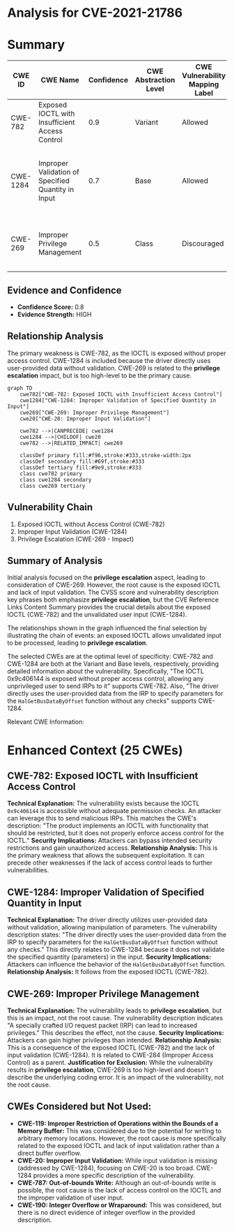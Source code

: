 # Analysis for CVE-2021-21786

# Summary
| CWE ID | CWE Name | Confidence | CWE Abstraction Level | CWE Vulnerability Mapping Label | CWE-Vulnerability Mapping Notes |
|---|---|---|---|---|---|
| CWE-782 | Exposed IOCTL with Insufficient Access Control | 0.9 | Variant | Allowed | Primary CWE. The IOCTL 0x9c406144 is exposed without proper access control. |
| CWE-1284 | Improper Validation of Specified Quantity in Input | 0.7 | Base | Allowed | Secondary CWE. The driver uses the user-provided data from the IRP to specify parameters for the `HalGetBusDataByOffset` function without any checks. |
| CWE-269 | Improper Privilege Management | 0.5 | Class | Discouraged | Secondary CWE. This vulnerability leads to **privilege escalation**, however, it's an impact, not the root cause. |

## Evidence and Confidence

*   **Confidence Score:** 0.8
*   **Evidence Strength:** HIGH

## Relationship Analysis
The primary weakness is CWE-782, as the IOCTL is exposed without proper access control. CWE-1284 is included because the driver directly uses user-provided data without validation. CWE-269 is related to the **privilege escalation** impact, but is too high-level to be the primary cause.

```mermaid
graph TD
    cwe782["CWE-782: Exposed IOCTL with Insufficient Access Control"]
    cwe1284["CWE-1284: Improper Validation of Specified Quantity in Input"]
    cwe269["CWE-269: Improper Privilege Management"]
    cwe20["CWE-20: Improper Input Validation"]
    
    cwe782 -->|CANPRECEDE| cwe1284
    cwe1284 -->|CHILDOF| cwe20
    cwe782 -->|RELATED_IMPACT| cwe269
    
    classDef primary fill:#f96,stroke:#333,stroke-width:2px
    classDef secondary fill:#69f,stroke:#333
    classDef tertiary fill:#9e9,stroke:#333
    class cwe782 primary
    class cwe1284 secondary
    class cwe269 tertiary
```

## Vulnerability Chain
1.  Exposed IOCTL without Access Control (CWE-782)
2.  Improper Input Validation (CWE-1284)
3.  Privilege Escalation (CWE-269 - Impact)

## Summary of Analysis
Initial analysis focused on the **privilege escalation** aspect, leading to consideration of CWE-269. However, the root cause is the exposed IOCTL and lack of input validation. The CVSS score and vulnerability description key phrases both emphasize **privilege escalation**, but the CVE Reference Links Content Summary provides the crucial details about the exposed IOCTL (CWE-782) and the unvalidated user input (CWE-1284).

The relationships shown in the graph influenced the final selection by illustrating the chain of events: an exposed IOCTL allows unvalidated input to be processed, leading to **privilege escalation**.

The selected CWEs are at the optimal level of specificity: CWE-782 and CWE-1284 are both at the Variant and Base levels, respectively, providing detailed information about the vulnerability.
Specifically, "The IOCTL 0x9c406144 is exposed without proper access control, allowing any unprivileged user to send IRPs to it" supports CWE-782. Also, "The driver directly uses the user-provided data from the IRP to specify parameters for the `HalGetBusDataByOffset` function without any checks" supports CWE-1284.

Relevant CWE Information:

# Enhanced Context (25 CWEs)

## CWE-782: Exposed IOCTL with Insufficient Access Control
**Technical Explanation:** The vulnerability exists because the IOCTL `0x9c406144` is accessible without adequate permission checks. An attacker can leverage this to send malicious IRPs. This matches the CWE's description: "The product implements an IOCTL with functionality that should be restricted, but it does not properly enforce access control for the IOCTL."
**Security Implications:** Attackers can bypass intended security restrictions and gain unauthorized access.
**Relationship Analysis:** This is the primary weakness that allows the subsequent exploitation. It can precede other weaknesses if the lack of access control leads to further vulnerabilities.

## CWE-1284: Improper Validation of Specified Quantity in Input
**Technical Explanation:** The driver directly utilizes user-provided data without validation, allowing manipulation of parameters. The vulnerability description states: "The driver directly uses the user-provided data from the IRP to specify parameters for the `HalGetBusDataByOffset` function without any checks." This directly relates to CWE-1284 because it does not validate the specified quantity (parameters) in the input.
**Security Implications:** Attackers can influence the behavior of the `HalGetBusDataByOffset` function.
**Relationship Analysis:** It follows from the exposed IOCTL (CWE-782).

## CWE-269: Improper Privilege Management
**Technical Explanation:** The vulnerability leads to **privilege escalation**, but this is an impact, not the root cause. The vulnerability description indicates "A specially crafted I/O request packet (IRP) can lead to increased privileges." This describes the effect, not the cause.
**Security Implications:** Attackers can gain higher privileges than intended.
**Relationship Analysis:** This is a consequence of the exposed IOCTL (CWE-782) and the lack of input validation (CWE-1284). It is related to CWE-284 (Improper Access Control) as a parent.
**Justification for Exclusion:** While the vulnerability results in **privilege escalation**, CWE-269 is too high-level and doesn't describe the underlying coding error. It is an impact of the vulnerability, not the root cause.

## CWEs Considered but Not Used:
*   **CWE-119: Improper Restriction of Operations within the Bounds of a Memory Buffer:** This was considered due to the potential for writing to arbitrary memory locations. However, the root cause is more specifically related to the exposed IOCTL and lack of input validation rather than a direct buffer overflow.
*   **CWE-20: Improper Input Validation:** While input validation is missing (addressed by CWE-1284), focusing on CWE-20 is too broad. CWE-1284 provides a more specific description of the vulnerability.
*   **CWE-787: Out-of-bounds Write:** Although an out-of-bounds write is possible, the root cause is the lack of access control on the IOCTL and the improper validation of user input.
*   **CWE-190: Integer Overflow or Wraparound:** This was considered, but there is no direct evidence of integer overflow in the provided description.